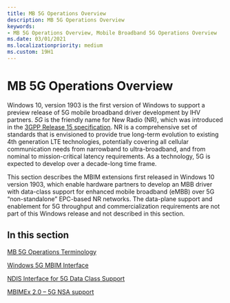 ```yaml
---
title: MB 5G Operations Overview
description: MB 5G Operations Overview
keywords:
- MB 5G Operations Overview, Mobile Broadband 5G Operations Overview
ms.date: 03/01/2021
ms.localizationpriority: medium
ms.custom: 19H1
---
```


# MB 5G Operations Overview

Windows 10, version 1903 is the first version of Windows to support a preview release of 5G mobile broadband driver development by IHV partners. *5G* is the friendly name for New Radio (NR), which was introduced in the [3GPP Release 15 specification](https://www.3gpp.org/release-15). NR is a comprehensive set of standards that is envisioned to provide true long-term evolution to existing 4th generation LTE technologies, potentially covering all cellular communication needs from narrowband to ultra-broadband, and from nominal to mission-critical latency requirements. As a technology, 5G is expected to develop over a decade-long time frame. 

This section describes the MBIM extensions first released in Windows 10 version 1903, which enable hardware partners to develop an MBB driver with data-class support for enhanced mobile broadband (eMBB) over 5G “non-standalone” EPC-based NR networks. The data-plane support and enablement for 5G throughput and commercialization requirements are not part of this Windows release and not described in this section. 

## In this section

[MB 5G Operations Terminology](mb-5g-operations-terminology.md)

[Windows 5G MBIM Interface](windows-5g-mbim-interface.md)

[NDIS Interface for 5G Data Class Support](ndis-interface-for-5g-data-class-support.md)

[MBIMEx 2.0 – 5G NSA support](mbimex-2.0-5g-nsa-support.md)